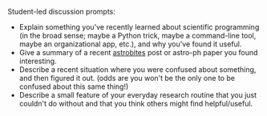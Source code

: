 Student-led discussion prompts:

* Explain something you've recently learned about scientific programming (in the broad sense; maybe a Python trick, maybe a command-line tool, maybe an organizational app, etc.), and why you've found it useful.
* Give a summary of a recent [astrobites](http://astrobites.org) post or astro-ph paper you found interesting.
* Describe a recent situation where you were confused about something, and then figured it out. (odds are you won't be the only one to be confused about this same thing!)
* Describe a small feature of your everyday research routine that you just couldn't do without and that you think others might find helpful/useful.
